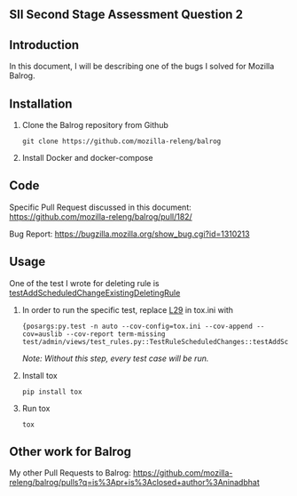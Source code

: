 SII Second Stage Assessment Question 2
--------------------------------------

Introduction
------------
In this document, I will be describing one of the bugs I solved for Mozilla Balrog.

Installation
------------
1. Clone the Balrog repository from Github
    ```
    git clone https://github.com/mozilla-releng/balrog
    ```

2. Install Docker and docker-compose


Code
----
Specific Pull Request discussed in this document: https://github.com/mozilla-releng/balrog/pull/182/


Bug Report: https://bugzilla.mozilla.org/show_bug.cgi?id=1310213

Usage
-----

One of the test I wrote for deleting rule is [testAddScheduledChangeExistingDeletingRule](https://github.com/mozilla-releng/balrog/blob/12ff286c81264273f3a4ccb83602669bf79c457a/auslib/test/admin/views/test_rules.py#L852)
 
1. In order to run the specific test, replace [L29](https://github.com/mozilla-releng/balrog/blob/main/tox.ini#L29) in tox.ini with

    ```
    {posargs:py.test -n auto --cov-config=tox.ini --cov-append --cov=auslib --cov-report term-missing test/admin/views/test_rules.py::TestRuleScheduledChanges::testAddScheduledChangeExistingDeletingRule}
    ```
    *Note: Without this step, every test case will be run.*
    
2. Install tox
    ```
    pip install tox
    ```
3. Run tox
    ```
    tox
    ```
Other work for Balrog
---------------------

My other Pull Requests to Balrog: https://github.com/mozilla-releng/balrog/pulls?q=is%3Apr+is%3Aclosed+author%3Aninadbhat
